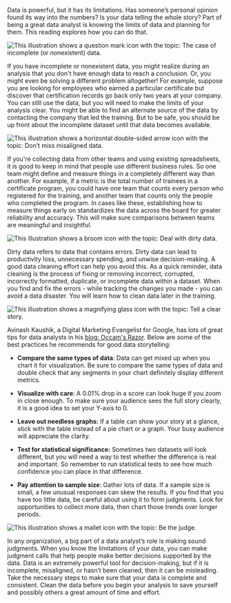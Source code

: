 
Data is powerful, but it has its limitations. Has someone’s personal opinion found its way into the numbers? Is your data telling the whole story? Part of being a great data analyst is knowing the limits of data and planning for them. This reading explores how you can do that.

![This illustration shows a question mark icon with the topic: The case of incomplete (or nonexistent) data.](https://d3c33hcgiwev3.cloudfront.net/imageAssetProxy.v1/ohFIriarTOeRSK4mq2znSw_6de4842ad15d44d29a5ab26b4fcb8575_Screen-Shot-2020-12-10-at-9.56.57-AM.png?expiry=1628121600000&hmac=JVlUg7Ww2cvCt_U1WBqljrgGm8A_hvKaVJRBwbiBKeA)

If you have incomplete or nonexistent data, you might realize during an analysis that you don't have enough data to reach a conclusion. Or, you might even be solving a different problem altogether! For example, suppose you are looking for employees who earned a particular certificate but discover that certification records go back only two years at your company. You can still use the data, but you will need to make the limits of your analysis clear. You might be able to find an alternate source of the data by contacting the company that led the training. But to be safe, you should be up front about the incomplete dataset until that data becomes available.

![This illustration shows a horizontal double-sided arrow icon with the topic: Don’t miss misaligned data.](https://d3c33hcgiwev3.cloudfront.net/imageAssetProxy.v1/cCe9fD09SsGnvXw9PQrBhw_a5c8ac8d835f46ee895656bb358e40eb_Screen-Shot-2020-12-10-at-10.04.48-AM.png?expiry=1628121600000&hmac=zniRfebmOM0_n_HhoXUyWS0J3eFzMjKUipq3pqzAu5I)

If you're collecting data from other teams and using existing spreadsheets, it is good to keep in mind that people use different business rules. So one team might define and measure things in a completely different way than another. For example, if a metric is the total number of trainees in a certificate program, you could have one team that counts every person who registered for the training, and another team that counts only the people who completed the program. In cases like these, establishing how to measure things early on standardizes the data across the board for greater reliability and accuracy. This will make sure comparisons between teams are meaningful and insightful.

![This illustration shows a broom icon with the topic: Deal with dirty data.](https://d3c33hcgiwev3.cloudfront.net/imageAssetProxy.v1/AMJJ0eJzRIOCSdHic9SDUw_5de6d3376ccb4a5fb236ee3986b1626a_Screen-Shot-2020-12-10-at-10.05.04-AM.png?expiry=1628121600000&hmac=iSpfwA6fDlTdVTuvWLzZ6SjwN0WhYpJ0sXzLhm-La0o)

Dirty data refers to data that contains errors. Dirty data can lead to productivity loss, unnecessary spending, and unwise decision-making. A good data cleaning effort can help you avoid this. As a quick reminder, data cleaning is the process of fixing or removing incorrect, corrupted, incorrectly formatted, duplicate, or incomplete data within a dataset. When you find and fix the errors - while tracking the changes you made - you can avoid a data disaster. You will learn how to clean data later in the training.

![This illustration shows a magnifying glass icon with the topic: Tell a clear story.](https://d3c33hcgiwev3.cloudfront.net/imageAssetProxy.v1/H8EE2XrRQ4WBBNl60bOFAw_1ad768a1c3b6454ab73a5b4f4eb0e315_Screen-Shot-2020-12-10-at-10.05.19-AM.png?expiry=1628121600000&hmac=JVFHMOQPABWpxEBwQgX8UON8hCqJbFY1B7KIZChUhQ0)

Avinash Kaushik, a Digital Marketing Evangelist for Google, has lots of great tips for data analysts in his [blog: Occam's Razor](http://www.kaushik.net/). Below are some of the best practices he recommends for good data storytelling: 

-   **Compare the same types of data**: Data can get mixed up when you chart it for visualization. Be sure to compare the same types of data and double check that any segments in your chart definitely display different metrics. 
    
-   **Visualize with care**: A 0.01% drop in a score can look huge if you zoom in close enough. To make sure your audience sees the full story clearly, it is a good idea to set your Y-axis to 0.
    
-   **Leave out needless graphs:** If a table can show your story at a glance, stick with the table instead of a pie chart or a graph. Your busy audience will appreciate the clarity.
    
-   **Test for statistical significance:** Sometimes two datasets will look different, but you will need a way to test whether the difference is real and important. So remember to run statistical tests to see how much confidence you can place in that difference.
    
-   **Pay attention to sample size**: Gather lots of data. If a sample size is small, a few unusual responses can skew the results. If you find that you have too little data, be careful about using it to form judgments. Look for opportunities to collect more data, then chart those trends over longer periods.
    

![This illustration shows a mallet icon with the topic: Be the judge.](https://d3c33hcgiwev3.cloudfront.net/imageAssetProxy.v1/_695L7lPStSveS-5T7rUvQ_18d6d31218be4223a666fe2b1e5dea35_Screen-Shot-2020-12-10-at-10.05.29-AM.png?expiry=1628121600000&hmac=5t3SAkAJrnXxI3JwTsea_r5fLPBxiQrj6FEJbzWFqBA)

In any organization, a big part of a data analyst’s role is making sound judgments. When you know the limitations of your data, you can make judgment calls that help people make better decisions supported by the data. Data is an extremely powerful tool for decision-making, but if it is incomplete, misaligned, or hasn’t been cleaned, then it can be misleading. Take the necessary steps to make sure that your data is complete and consistent. Clean the data before you begin your analysis to save yourself and possibly others a great amount of time and effort.